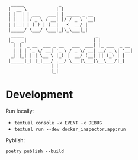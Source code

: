 ```
  _____             _                           
 |  __ \           | |                          
 | |  | | ___   ___| | _____ _ __               
 | |  | |/ _ \ / __| |/ / _ \ '__|              
 | |__| | (_) | (__|   <  __/ |                 
 |_____/ \___/ \___|_|\_\___|_|                 
  _____                           _             
 |_   _|                         | |            
   | |  _ __  ___ _ __   ___  ___| |_ ___  _ __ 
   | | | '_ \/ __| '_ \ / _ \/ __| __/ _ \| '__|
  _| |_| | | \__ \ |_) |  __/ (__| || (_) | |   
 |_____|_| |_|___/ .__/ \___|\___|\__\___/|_|   
                 | |                            
                 |_|                        
```









# Development

Run locally:

 - `textual console -x EVENT -x DEBUG`
 - `textual run --dev docker_inspector.app:run`

Pyblish:

`poetry publish --build`
